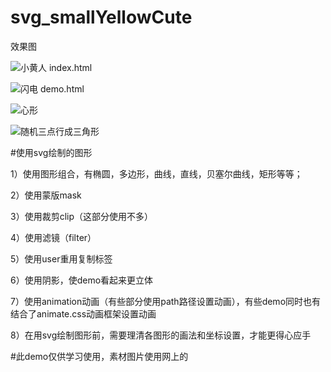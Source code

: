 # svg_smallYellowCute


效果图

![小黄人 index.html](https://github.com/lilyping/svg_smallYellowCute/blob/master/svg_smallYellowCute/imgs/1.jpg)


![闪电 demo.html](https://github.com/lilyping/svg_smallYellowCute/blob/master/svg_smallYellowCute/imgs/2.jpg)

![心形](https://github.com/lilyping/svg_smallYellowCute/blob/master/svg_smallYellowCute/imgs/3.jpg)

![随机三点行成三角形](https://github.com/lilyping/svg_smallYellowCute/blob/master/svg_smallYellowCute/imgs/4.jpg)


#使用svg绘制的图形

1）使用图形组合，有椭圆，多边形，曲线，直线，贝塞尔曲线，矩形等等；

2）使用蒙版mask

3）使用裁剪clip（这部分使用不多）

4）使用滤镜（filter）

5）使用user重用复制标签

6）使用阴影，使demo看起来更立体

7）使用animation动画（有些部分使用path路径设置动画），有些demo同时也有结合了animate.css动画框架设置动画

8）在用svg绘制图形前，需要理清各图形的画法和坐标设置，才能更得心应手

#此demo仅供学习使用，素材图片使用网上的

